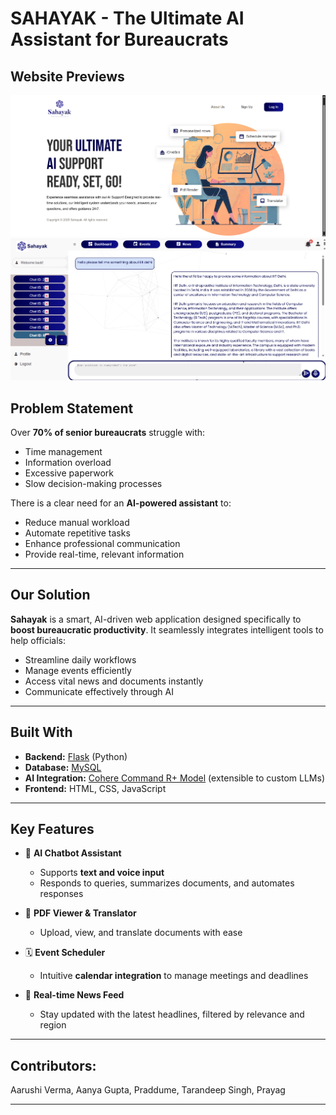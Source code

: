 # SAHAYAK - The Ultimate AI Assistant for Bureaucrats

## Website Previews
![Landing Screenshot](landing.png)
![Chat Screenshot](chat.png)

## Problem Statement

Over **70% of senior bureaucrats** struggle with:
- Time management  
- Information overload  
- Excessive paperwork  
- Slow decision-making processes  

There is a clear need for an **AI-powered assistant** to:
- Reduce manual workload  
- Automate repetitive tasks  
- Enhance professional communication  
- Provide real-time, relevant information  

---

## Our Solution

**Sahayak** is a smart, AI-driven web application designed specifically to **boost bureaucratic productivity**. It seamlessly integrates intelligent tools to help officials:
- Streamline daily workflows  
- Manage events efficiently  
- Access vital news and documents instantly  
- Communicate effectively through AI  

---

##  Built With

- **Backend:** [Flask](https://flask.palletsprojects.com/) (Python)  
- **Database:** [MySQL](https://www.mysql.com/)  
- **AI Integration:** [Cohere Command R+ Model](https://cohere.com/) (extensible to custom LLMs)  
- **Frontend:** HTML, CSS, JavaScript  

---

##  Key Features

- 💬 **AI Chatbot Assistant**  
  - Supports **text and voice input**  
  - Responds to queries, summarizes documents, and automates responses

- 📄 **PDF Viewer & Translator**  
  - Upload, view, and translate documents with ease

- 🗓️ **Event Scheduler**  
  - Intuitive **calendar integration** to manage meetings and deadlines

- 📰 **Real-time News Feed**  
  - Stay updated with the latest headlines, filtered by relevance and region

---

## Contributors:
Aarushi Verma, Aanya Gupta, Praddume, Tarandeep Singh, Prayag

---
